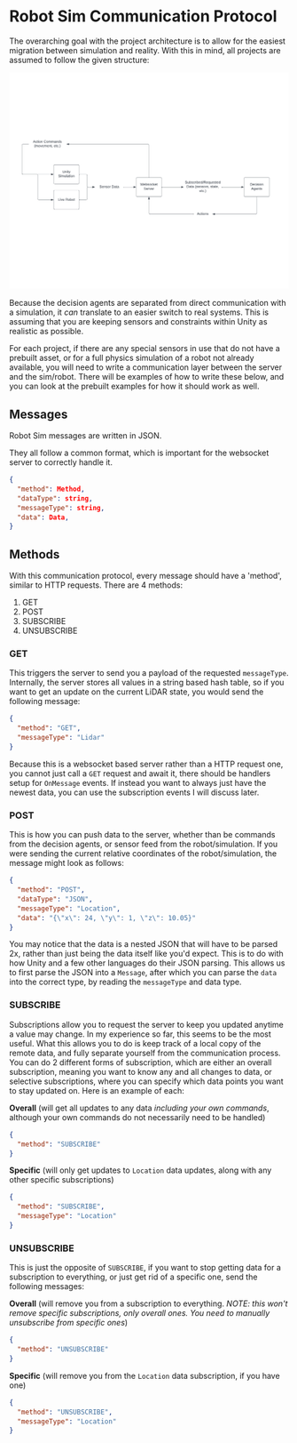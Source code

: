 # Robot Sim Communication Protocol

The overarching goal with the project architecture is to allow for the easiest migration between simulation and reality. With this in mind, all projects are assumed to follow the given structure:

![](./img/robot-sim-overall-arch.png)

Because the decision agents are separated from direct communication with a simulation, it *can* translate to an easier switch to real systems. This is assuming that you are keeping sensors and constraints within Unity as realistic as possible.

For each project, if there are any special sensors in use that do not have a prebuilt asset, or for a full physics simulation of a robot not already available, you will need to write a communication layer between the server and the sim/robot. There will be examples of how to write these below, and you can look at the prebuilt examples for how it should work as well.

## Messages

Robot Sim messages are written in JSON.

They all follow a common format, which is important for the websocket server to correctly handle it.

```JSON
{
  "method": Method,
  "dataType": string,
  "messageType": string,
  "data": Data,
}
```

## Methods

With this communication protocol, every message should have a 'method', similar to HTTP requests. There are 4 methods:

1. GET
2. POST
3. SUBSCRIBE
4. UNSUBSCRIBE

### GET

This triggers the server to send you a payload of the requested `messageType`. Internally, the server stores all values in a string based hash table, so if you want to get an update on the current LiDAR state, you would send the following message:

```JSON
{
  "method": "GET",
  "messageType": "Lidar"
}
```

Because this is a websocket based server rather than a HTTP request one, you cannot just call a `GET` request and await it, there should be handlers setup for `OnMessage` events. If instead you want to always just have the newest data, you can use the subscription events I will discuss later.

### POST

This is how you can push data to the server, whether than be commands from the decision agents, or sensor feed from the robot/simulation. If you were sending the current relative coordinates of the robot/simulation, the message might look as follows:

```JSON
{
  "method": "POST",
  "dataType": "JSON",
  "messageType": "Location",
  "data": "{\"x\": 24, \"y\": 1, \"z\": 10.05}"
}
```

You may notice that the data is a nested JSON that will have to be parsed 2x, rather than just being the data itself like you'd expect. This is to do with how Unity and a few other languages do their JSON parsing. This allows us to first parse the JSON into a `Message`, after which you can parse the `data` into the correct type, by reading the `messageType` and data type.

### SUBSCRIBE

Subscriptions allow you to request the server to keep you updated anytime a value may change. In my experience so far, this seems to be the most useful. What this allows you to do is keep track of a local copy of the remote data, and fully separate yourself from the communication process. You can do 2 different forms of subscription, which are either an overall subscription, meaning you want to know any and all changes to data, or selective subscriptions, where you can specify which data points you want to stay updated on. Here is an example of each:

**Overall** (will get all updates to any data *including your own commands*, although your own commands do not necessarily need to be handled)
```JSON
{
  "method": "SUBSCRIBE"
}
```

**Specific** (will only get updates to `Location` data updates, along with any other specific subscriptions)
```JSON
{
  "method": "SUBSCRIBE",
  "messageType": "Location"
}
```

### UNSUBSCRIBE

This is just the opposite of `SUBSCRIBE`, if you want to stop getting data for a subscription to everything, or just get rid of a specific one, send the following messages:

**Overall** (will remove you from a subscription to everything. *NOTE: this won't remove specific subscriptions, only overall ones. You need to manually unsubscribe from specific ones*)
```JSON
{
  "method": "UNSUBSCRIBE"
}
```

**Specific** (will remove you from the `Location` data subscription, if you have one)
```JSON
{
  "method": "UNSUBSCRIBE",
  "messageType": "Location"
}
```
